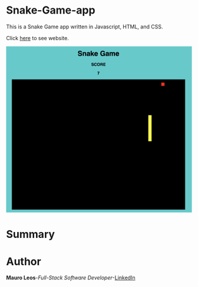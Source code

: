 # Snake-Game-app
This is a Snake Game app written in Javascript, HTML, and CSS.

Click <a href="https://mauroleos.github.io/Snake-Game-app/">here</a> to see website.

<img src="image/snake-game.png" alt="image">

# Summary
  
  
# Author
<strong>Mauro Leos</strong>-<i>Full-Stack Software Developer</i>-<a href="https://www.linkedin.com/in/mauro-leos-b4103a11b/">LinkedIn</a>

